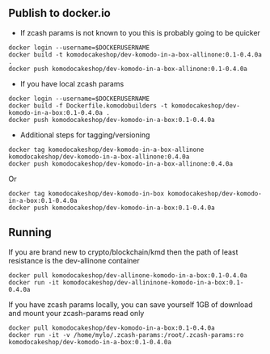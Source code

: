 ## Publish to docker.io
* If zcash params is not known to you this is probably going to be quicker
```
docker login --username=$DOCKERUSERNAME
docker build -t komodocakeshop/dev-komodo-in-a-box-allinone:0.1-0.4.0a .
docker push komodocakeshop/dev-komodo-in-a-box-allinone:0.1-0.4.0a
```
* If you have local zcash params
```
docker login --username=$DOCKERUSERNAME
docker build -f Dockerfile.komodobuilders -t komodocakeshop/dev-komodo-in-a-box:0.1-0.4.0a .
docker push komodocakeshop/dev-komodo-in-a-box:0.1-0.4.0a

```

* Additional steps for tagging/versioning
```
docker tag komodocakeshop/dev-komodo-in-a-box-allinone komodocakeshop/dev-komodo-in-a-box-allinone:0.4.0a
docker push komodocakeshop/dev-komodo-in-a-box-allinone:0.4.0a
```
Or
```
docker tag komodocakeshop/dev-komodo-in-box komodocakeshop/dev-komodo-in-a-box:0.1-0.4.0a
docker push komodocakeshop/dev-komodo-in-a-box:0.1-0.4.0a
```

## Running
If you are brand new to crypto/blockchain/kmd then the path of least resistance is the dev-allinone container
```
docker pull komodocakeshop/dev-allinone-komodo-in-a-box:0.1-0.4.0a
docker run -it komodocakeshop/dev-allininone-komodo-in-a-box:0.1-0.4.0a
```

If you have zcash params locally, you can save yourself 1GB of download and mount your zcash-params read only
```
docker pull komodocakeshop/dev-komodo-in-a-box:0.1-0.4.0a
docker run -it -v /home/mylo/.zcash-params:/root/.zcash-params:ro komodocakeshop/dev-komodo-in-a-box:0.1-0.4.0a
```
